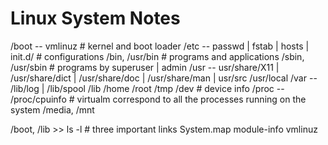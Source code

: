 Linux System Notes
===

/boot -- vmlinuz # kernel and boot loader
/etc -- passwd | fstab | hosts | init.d/ # configurations
/bin, /usr/bin # programs and applications
/sbin, /usr/sbin # programs by superuser | admin
/usr -- usr/share/X11 | /usr/share/dict | /usr/share/doc | /usr/share/man | usr/src
/usr/local
/var -- /lib/log | /lib/spool
/lib
/home
/root
/tmp
/dev # device info
/proc -- /proc/cpuinfo  # virtualm correspond to all the processes running on the system
/media, /mnt

/boot, /lib >> ls -l # three important links
System.map
module-info
vmlinuz

